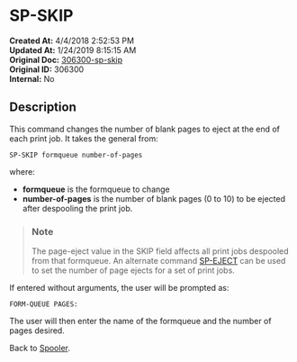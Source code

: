 # SP-SKIP

**Created At:** 4/4/2018 2:52:53 PM  
**Updated At:** 1/24/2019 8:15:15 AM  
**Original Doc:** [306300-sp-skip](https://docs.jbase.com/44205-spooler/306300-sp-skip)  
**Original ID:** 306300  
**Internal:** No  

## Description

This command changes the number of blank pages to eject at the end of each print job. It takes the general from:

```
SP-SKIP formqueue number-of-pages
```

where:

- **formqueue** is the formqueue to change
- **number-of-pages** is the number of blank pages (0 to 10) to be ejected after despooling the print job.

> ### Note
>
> The page-eject value in the SKIP field affects all print jobs despooled from that formqueue. An alternate command [SP-EJECT](./../sp-eject) can be used to set the number of page ejects for a set of print jobs.

If entered without arguments, the user will be prompted as:

```
FORM-QUEUE PAGES:
```

The user will then enter the name of the formqueue and the number of pages desired.

Back to [Spooler](./../jbase-spooler).
